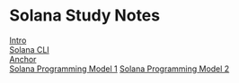 # Solana Study Notes

[Intro](./notes/intro.md) \
[Solana CLI](./notes/cli-basics.md) \
[Anchor](./notes/anchor.md) \
[Solana Programming Model 1](./notes/solana-programming-model.md)
[Solana Programming Model 2](./notes/solana-programming-model-2.md)
